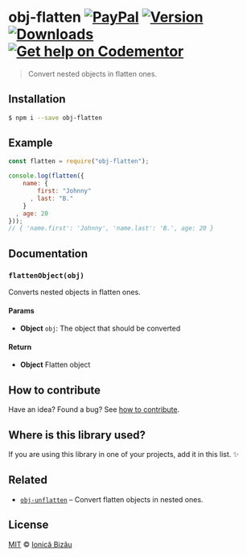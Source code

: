 # obj-flatten [![PayPal](https://img.shields.io/badge/%24-paypal-f39c12.svg)][paypal-donations] [![Version](https://img.shields.io/npm/v/obj-flatten.svg)](https://www.npmjs.com/package/obj-flatten) [![Downloads](https://img.shields.io/npm/dt/obj-flatten.svg)](https://www.npmjs.com/package/obj-flatten) [![Get help on Codementor](https://cdn.codementor.io/badges/get_help_github.svg)](https://www.codementor.io/johnnyb?utm_source=github&utm_medium=button&utm_term=johnnyb&utm_campaign=github)

> Convert nested objects in flatten ones.

## Installation

```sh
$ npm i --save obj-flatten
```

## Example

```js
const flatten = require("obj-flatten");

console.log(flatten({
    name: {
        first: "Johnny"
      , last: "B."
    }
  , age: 20
}));
// { 'name.first': 'Johnny', 'name.last': 'B.', age: 20 }
```

## Documentation

### `flattenObject(obj)`
Converts nested objects in flatten ones.

#### Params
- **Object** `obj`: The object that should be converted

#### Return
- **Object** Flatten object

## How to contribute
Have an idea? Found a bug? See [how to contribute][contributing].

## Where is this library used?
If you are using this library in one of your projects, add it in this list. :sparkles:

## Related

 - [`obj-unflatten`](https://github.com/IonicaBizau/obj-unflatten) – Convert flatten objects in nested ones.

## License

[MIT][license] © [Ionică Bizău][website]

[paypal-donations]: https://www.paypal.com/cgi-bin/webscr?cmd=_s-xclick&hosted_button_id=RVXDDLKKLQRJW
[donate-now]: http://i.imgur.com/6cMbHOC.png

[license]: http://showalicense.com/?fullname=Ionic%C4%83%20Biz%C4%83u%20%3Cbizauionica%40gmail.com%3E%20(http%3A%2F%2Fionicabizau.net)&year=2016#license-mit
[website]: http://ionicabizau.net
[contributing]: /CONTRIBUTING.md
[docs]: /DOCUMENTATION.md